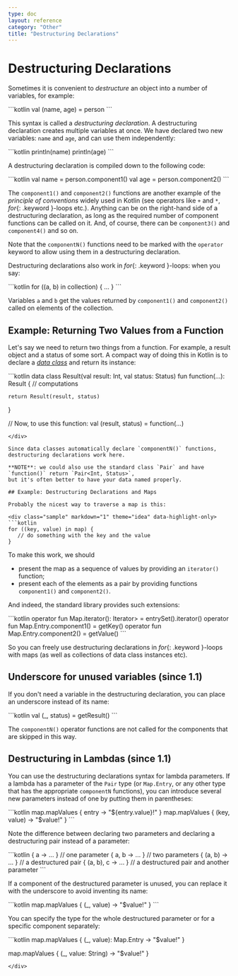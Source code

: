```yaml
---
type: doc
layout: reference
category: "Other"
title: "Destructuring Declarations"
---
```


# Destructuring Declarations

Sometimes it is convenient to _destructure_ an object into a number of variables, for example:

<div class="sample" markdown="1" theme="idea" data-highlight-only>
```kotlin
val (name, age) = person 
```
</div>

This syntax is called a _destructuring declaration_. A destructuring declaration creates multiple variables at once.
We have declared two new variables: `name` and `age`, and can use them independently:

 <div class="sample" markdown="1" theme="idea" data-highlight-only>
```kotlin
println(name)
println(age)
```
</div>

A destructuring declaration is compiled down to the following code:

<div class="sample" markdown="1" theme="idea" data-highlight-only>
```kotlin
val name = person.component1()
val age = person.component2()
```
</div>

The `component1()` and `component2()` functions are another example of the _principle of conventions_ widely used in Kotlin 
(see operators like `+` and `*`, *for*{: .keyword }-loops etc.). 
Anything can be on the right-hand side of a destructuring declaration, as long as the required number of component functions can be called on it.
And, of course, there can be `component3()` and `component4()` and so on.

Note that the `componentN()` functions need to be marked with the `operator` keyword to allow using them in a destructuring declaration.

Destructuring declarations also work in *for*{: .keyword }-loops: when you say:

<div class="sample" markdown="1" theme="idea" data-highlight-only>
```kotlin
for ((a, b) in collection) { ... }
```
</div>

Variables `a` and `b` get the values returned by `component1()` and `component2()` called on elements of the collection. 

## Example: Returning Two Values from a Function
 
Let's say we need to return two things from a function. For example, a result object and a status of some sort.
A compact way of doing this in Kotlin is to declare a [_data class_](data-classes.html) and return its instance:

<div class="sample" markdown="1" theme="idea" data-highlight-only>
```kotlin
data class Result(val result: Int, val status: Status)
fun function(...): Result {
    // computations
    
    return Result(result, status)
}

// Now, to use this function:
val (result, status) = function(...)
```
</div>

Since data classes automatically declare `componentN()` functions, destructuring declarations work here.

**NOTE**: we could also use the standard class `Pair` and have `function()` return `Pair<Int, Status>`, 
but it's often better to have your data named properly.  

## Example: Destructuring Declarations and Maps

Probably the nicest way to traverse a map is this:

<div class="sample" markdown="1" theme="idea" data-highlight-only>
```kotlin
for ((key, value) in map) {
   // do something with the key and the value
}
```
</div>

To make this work, we should 

* present the map as a sequence of values by providing an `iterator()` function;
* present each of the elements as a pair by providing functions `component1()` and `component2()`.
  
And indeed, the standard library provides such extensions:

<div class="sample" markdown="1" theme="idea" data-highlight-only>
```kotlin
operator fun <K, V> Map<K, V>.iterator(): Iterator<Map.Entry<K, V>> = entrySet().iterator()
operator fun <K, V> Map.Entry<K, V>.component1() = getKey()
operator fun <K, V> Map.Entry<K, V>.component2() = getValue()
```
</div>
  
So you can freely use destructuring declarations in *for*{: .keyword }-loops with maps (as well as collections of data class instances etc).

## Underscore for unused variables (since 1.1)

If you don't need a variable in the destructuring declaration, you can place an underscore instead of its name:

<div class="sample" markdown="1" theme="idea" data-highlight-only>
```kotlin
val (_, status) = getResult()
```
</div>

The `componentN()` operator functions are not called for the components that are skipped in this way.

## Destructuring in Lambdas (since 1.1)

You can use the destructuring declarations syntax for lambda parameters.
If a lambda has a parameter of the `Pair` type (or `Map.Entry`, or any other type that has the appropriate `componentN` functions), you can introduce several new parameters instead of one by putting them in parentheses:   

<div class="sample" markdown="1" theme="idea" data-highlight-only>
```kotlin
map.mapValues { entry -> "${entry.value}!" }
map.mapValues { (key, value) -> "$value!" }
```
</div>

Note the difference between declaring two parameters and declaring a destructuring pair instead of a parameter:  

<div class="sample" markdown="1" theme="idea" data-highlight-only>
```kotlin
{ a -> ... } // one parameter
{ a, b -> ... } // two parameters
{ (a, b) -> ... } // a destructured pair
{ (a, b), c -> ... } // a destructured pair and another parameter
```
</div>

If a component of the destructured parameter is unused, you can replace it with the underscore to avoid inventing its name:

<div class="sample" markdown="1" theme="idea" data-highlight-only>
```kotlin
map.mapValues { (_, value) -> "$value!" }
```
</div>

You can specify the type for the whole destructured parameter or for a specific component separately:

<div class="sample" markdown="1" theme="idea" data-highlight-only>
```kotlin
map.mapValues { (_, value): Map.Entry<Int, String> -> "$value!" }

map.mapValues { (_, value: String) -> "$value!" }
```
</div>
